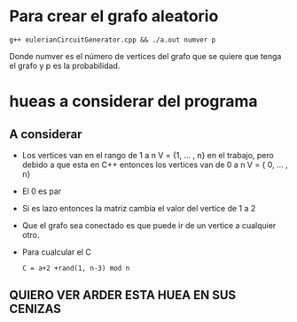 # Para crear el grafo aleatorio #

    g++ eulerianCircuitGenerator.cpp && ./a.out numver p

Donde numver es el número de vertices del grafo que se quiere que tenga el grafo y p es la probabilidad.


# hueas a considerar del programa

## A considerar
 - Los vertices van en el rango de 1 a n V = {1, ... , n} en el trabajo, pero debido a que esta en C++ entonces los vertices van de 0 a n V = { 0, ... , n}
 - El 0 es par
 - Si es lazo entonces la matriz cambia el valor del vertice de 1 a 2
 - Que el grafo sea conectado es que puede ir de un vertice a cualquier otro.
 - Para cualcular el C

    `C = a+2 +rand(1, n-3) mod n`



## QUIERO VER ARDER ESTA HUEA EN SUS CENIZAS
